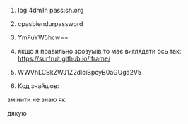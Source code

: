 1.  log:4dm1n
    pass:sh.org

2.  cpasbiendurpassword

3.  YmFuYW5hcw==

4.  якщо я правильно зрозумів,то має виглядати ось так:
    https://surfruit.github.io/iframe/

5.  WWVhLCBkZWJ1Z2dlciBpcyB0aGUga2V5

6.  Код знайшов:
    <html>
    <head>
        <meta charset="UTF-8">
        <meta name="viewport"
              content="width=device-width, user-scalable=no, initial-scale=1.0, maximum-scale=1.0, minimum-scale=1.0">
        <meta http-equiv="X-UA-Compatible" content="ie=edge">
        <title>Start</title>
    </head>
    <body>
    <script>
        let url = 'false_finish.php'
        if (a="1") {
            window.location.href = url;
        }
    </script>
    </body>
    </html>

змінити не знаю як

дякую
